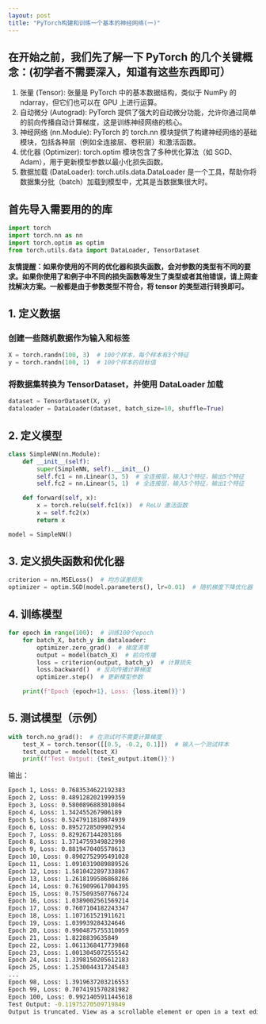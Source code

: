 ```yaml
---
layout: post
title: "PyTorch构建和训练一个基本的神经网络(一)"
---
```




## 在开始之前，我们先了解一下 PyTorch 的几个关键概念：(初学者不需要深入，知道有这些东西即可）

1. 张量 (Tensor): 张量是 PyTorch 中的基本数据结构，类似于 NumPy 的 ndarray，但它们也可以在 GPU 上进行运算。
2. 自动微分 (Autograd): PyTorch 提供了强大的自动微分功能，允许你通过简单的前向传播自动计算梯度，这是训练神经网络的核心。
3. 神经网络 (nn.Module): PyTorch 的 torch.nn 模块提供了构建神经网络的基础模块，包括各种层（例如全连接层、卷积层）和激活函数。
4. 优化器 (Optimizer): torch.optim 模块包含了多种优化算法（如 SGD、Adam），用于更新模型参数以最小化损失函数。
5. 数据加载 (DataLoader): torch.utils.data.DataLoader 是一个工具，帮助你将数据集分批（batch）加载到模型中，尤其是当数据集很大时。

## 首先导入需要用的的库

```python
import torch
import torch.nn as nn
import torch.optim as optim
from torch.utils.data import DataLoader, TensorDataset
```

**友情提醒：如果你使用的不同的优化器和损失函数，会对参数的类型有不同的要求。如果你使用了和例子中不同的损失函数等发生了类型或者其他错误，请上网查找解决方案。一般都是由于参数类型不符合，将 tensor 的类型进行转换即可。**

## 1. 定义数据

### 创建一些随机数据作为输入和标签

```python
X = torch.randn(100, 3)  # 100个样本，每个样本有3个特征
y = torch.randn(100, 1)  # 100个样本的目标值
```

### 将数据集转换为 TensorDataset，并使用 DataLoader 加载

```python
dataset = TensorDataset(X, y)
dataloader = DataLoader(dataset, batch_size=10, shuffle=True)
```

## 2. 定义模型

```python
class SimpleNN(nn.Module):
    def __init__(self):
        super(SimpleNN, self).__init__()
        self.fc1 = nn.Linear(3, 5)  # 全连接层，输入3个特征，输出5个特征
        self.fc2 = nn.Linear(5, 1)  # 全连接层，输入5个特征，输出1个特征

    def forward(self, x):
        x = torch.relu(self.fc1(x))  # ReLU 激活函数
        x = self.fc2(x)
        return x

model = SimpleNN()
```

## 3. 定义损失函数和优化器

```python
criterion = nn.MSELoss()  # 均方误差损失
optimizer = optim.SGD(model.parameters(), lr=0.01)  # 随机梯度下降优化器
```

## 4. 训练模型

```python
for epoch in range(100):  # 训练100个epoch
    for batch_X, batch_y in dataloader:
        optimizer.zero_grad()  # 梯度清零
        output = model(batch_X)  # 前向传播
        loss = criterion(output, batch_y)  # 计算损失
        loss.backward()  # 反向传播计算梯度
        optimizer.step()  # 更新模型参数

    print(f'Epoch {epoch+1}, Loss: {loss.item()}')
```

## 5. 测试模型（示例）

```python
with torch.no_grad():  # 在测试时不需要计算梯度
    test_X = torch.tensor([[0.5, -0.2, 0.1]])  # 输入一个测试样本
    test_output = model(test_X)
    print(f'Test Output: {test_output.item()}')
```

输出：

```bash
Epoch 1, Loss: 0.7683534622192383
Epoch 2, Loss: 0.4891282021999359
Epoch 3, Loss: 0.5800896883010864
Epoch 4, Loss: 1.342455267906189
Epoch 5, Loss: 0.5247911810874939
Epoch 6, Loss: 0.8952728509902954
Epoch 7, Loss: 0.829267144203186
Epoch 8, Loss: 1.3714759349822998
Epoch 9, Loss: 0.8819470405578613
Epoch 10, Loss: 0.8902752995491028
Epoch 11, Loss: 1.0910319089889526
Epoch 12, Loss: 1.5810422897338867
Epoch 13, Loss: 1.2618199586868286
Epoch 14, Loss: 0.7619099617004395
Epoch 15, Loss: 0.7575093507766724
Epoch 16, Loss: 1.0389002561569214
Epoch 17, Loss: 0.7607104182243347
Epoch 18, Loss: 1.107161521911621
Epoch 19, Loss: 1.039939284324646
Epoch 20, Loss: 0.9904875755310059
Epoch 21, Loss: 1.8228839635849
Epoch 22, Loss: 1.0611368417739868
Epoch 23, Loss: 1.0013045072555542
Epoch 24, Loss: 1.3398150205612183
Epoch 25, Loss: 1.2530044317245483
...
Epoch 98, Loss: 1.3919637203216553
Epoch 99, Loss: 0.7074191570281982
Epoch 100, Loss: 0.9921405911445618
Test Output: -0.11975270509719849
Output is truncated. View as a scrollable element or open in a text editor. Adjust cell output settings...
```
